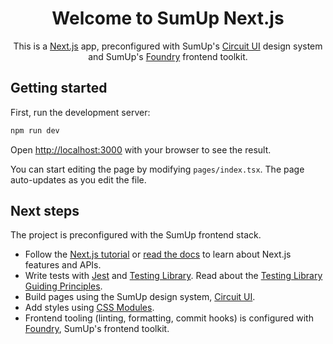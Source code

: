 <div align="center">

# Welcome to SumUp Next.js

This is a [Next.js](https://nextjs.org) app, preconfigured with SumUp's [Circuit UI](https://circuit.sumup.com) design system and SumUp's [Foundry](https://github.com/sumup-oss/foundry/) frontend toolkit.

</div>

## Getting started

First, run the development server:

```bash
npm run dev
```

Open [http://localhost:3000](http://localhost:3000) with your browser to see the result.

You can start editing the page by modifying `pages/index.tsx`. The page auto-updates as you edit the file.

## Next steps

The project is preconfigured with the SumUp frontend stack.

- Follow the [Next.js tutorial](https://nextjs.org/learn) or [read the docs](https://nextjs.org/docs) to learn about Next.js features and APIs.
- Write tests with [Jest](https://jestjs.io/) and [Testing Library](https://testing-library.com/). Read about the [Testing Library Guiding Principles](https://testing-library.com/docs/guiding-principles).
- Build pages using the SumUp design system, [Circuit UI](https://circuit.sumup.com).
- Add styles using [CSS Modules](https://github.com/css-modules/css-modules).
- Frontend tooling (linting, formatting, commit hooks) is configured with [Foundry](https://github.com/sumup-oss/foundry/), SumUp's frontend toolkit.
